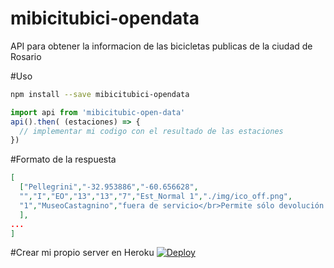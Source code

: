# mibicitubici-opendata
API para obtener la informacion de las bicicletas publicas de la ciudad de Rosario

#Uso
```bash
npm install --save mibicitubici-opendata
```

```javascript
import api from 'mibicitubic-open-data'
api().then( (estaciones) => {
  // implementar mi codigo con el resultado de las estaciones
})
```

#Formato de la respuesta
```json
[ 
  ["Pellegrini","-32.953886","-60.656628",
  "","I","EO","13","13","7","Est_Normal 1","./img/ico_off.png",
  "1","MuseoCastagnino","fuera de servicio</br>Permite sólo devolución de la bici."
  ],
...
]
```

#Crear mi propio server en Heroku
[![Deploy](https://www.herokucdn.com/deploy/button.svg)](https://heroku.com/deploy?template=https://github.com/Urucas/mibicitubici-opendata)
